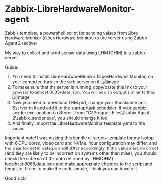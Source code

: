 # Zabbix-LibreHardwareMonitor-agent
Zabbix template, a powershell script for sending values from Libre Hardware Monitor (Open Hardware Monitor) to the server using Zabbix Agent 2 (active)

My way to collect and send sensor data using LHM (OHM) to a zabbix server

Guide:
1. You need to install LibreHardwareMonitor (OpenHardware Monitor) on your computer, turn on the web server on it:
![image](https://github.com/vasmarfas/Zabbix-LibreHardwareMonitor-agent/assets/37144504/613ea863-88ec-4650-a05d-64d9e64952c9)
2. To make sure that the server is running, copy/paste this link to your browser <a href="localhost:8085/data.json">localhost:8085/data.json</a>. You will see an output similar to this:
![image](https://github.com/vasmarfas/Zabbix-LibreHardwareMonitor-agent/assets/37144504/1b2c45de-ac33-47fe-80de-84374800491d)
3. Now you need to download LHM.ps1, change your $hostname and $server in it and add it to the startup/task scheduler. If your zabbix-sender.exe location is different from "C:\Program Files\Zabbix Agent 2\zabbix_sender.exe", you should change it too
4. And finally, import the LibreHardwareMonitor template.yaml to the server

Important note! I was making this bundle of script+ template for my laptop with 6 CPU cores, video card and NVMe. Your configuration may differ, and the data format in data.json will differ accordingly. If the values are incorrect (and they are likely to be incorrect on systems other than mine), you should check the schema of the data returned by LHM(OHM) localhost:8085/data.json and make appropriate changes to the script and template. I tried to make the code simple, I think you can handle it

Good luck!
